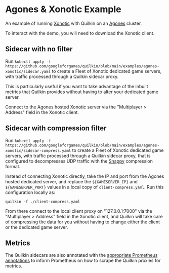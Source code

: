 # Agones & Xonotic Example

An example of running [Xonotic](https://xonotic.org/) with Quilkin on an [Agones](https://agones.dev/) cluster.

To interact with the demo, you will need to download the Xonotic client.

## Sidecar with no filter

Run `kubectl apply -f https://github.com/googleforgames/quilkin/blob/main/examples/agones-xonotic/sidecar.yaml` to 
create a Fleet of Xonotic dedicated game servers, with traffic processed through a Quilkin sidecar proxy.

This is particularly useful if you want to take advantage of the inbuilt metrics that Quilkin provides without 
having to alter your dedicated game server.

Connect to the Agones hosted Xonotic server via the "Multiplayer > Address" field in the Xonotic client.

## Sidecar with compression filter

Run `kubectl apply -f https://github.com/googleforgames/quilkin/blob/main/examples/agones-xonotic/sidecar-compress.yaml`
to create a Fleet of Xonotic dedicated game servers, with traffic processed through a Quilkin sidecar proxy, 
that is configured to decompresses UDP traffic with the [Snappy](../../docs/extensions/filters/compress.md#snappy) 
compression format.

Instead of connecting Xonotic directly, take the IP and port from the Agones hosted dedicated server, and replace the 
`${GAMESERVER_IP}` and `${GAMESERVER_PORT}` values in a local copy of `client-compress.yaml`. Run this configuration 
locally as:

`quilkin -f ./client-compress.yaml`

From there connect to the local client proxy on "127.0.0.1:7000" via the "Multiplayer > Address" field in the 
Xonotic client, and Quilkin will take care of compressing the data for you without having to change either the 
client or the dedicated game server.

## Metrics

The Quilkin sidecars are also annotated with the 
[appropriate Prometheus annotations](https://github.com/prometheus-community/helm-charts/tree/main/charts/prometheus#scraping-pod-metrics-via-annotations)
to inform Prometheus on how to scrape the Quilkin proxies for metrics.
